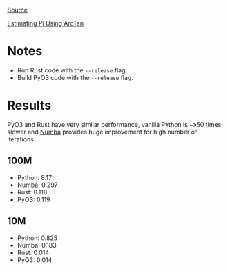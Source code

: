 [Source](https://www.youtube.com/watch?v=4nOdO4SDdO0)

[Estimating Pi Using ArcTan](https://www.asc.ohio-state.edu/orban.14/math_coding/pi_series/index.html)

# Notes
- Run Rust code with the `--release` flag.
- Build PyO3 code with the `--release` flag.

# Results
PyO3 and Rust have very similar performance, vanilla Python is ~x50 times slower and [Numba](https://numba.pydata.org/numba-doc/latest/user/5minguide.html) provides huge improvement for high number of iterations.

## 100M
- Python: 8.17
- Numba: 0.297
- Rust: 0.118
- PyO3: 0.119

## 10M
- Python: 0.825
- Numba: 0.183 
- Rust: 0.014
- PyO3: 0.014
